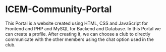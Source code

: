 # ICEM-Community-Portal
This Portal is a website created using HTML, CSS and JavaScript for Frontend and PHP and MySQL for Backend and Database. In this Portal we can create a profile. After creating it, we can choose a club to directly communicate with the other members using the chat option used in the club. 
